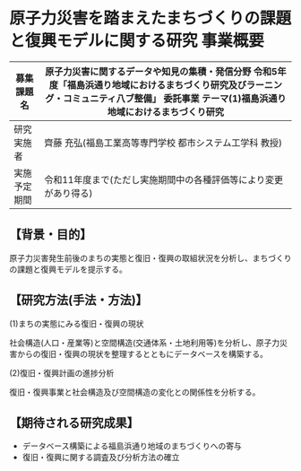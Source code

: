 # 原子力災害を踏まえたまちづくりの課題と復興モデルに関する研究 事業概要

| 募集課題名 | 原子力災害に関するデータや知見の集積・発信分野 令和5年度「福島浜通り地域におけるまちづくり研究及びラーニング・コミュニティ八ブ整備」 委託事業 テーマ(1)福島浜通り地域におけるまちづくり研究 |
|---|---|
| 研究実施者 | 齊藤 充弘(福島工業高等専門学校 都市システム工学科 教授) |  
| 実施予定期間 | 令和11年度まで(ただし実施期間中の各種評価等により変更があり得る) |

## 【背景・目的】

原子力災害発生前後のまちの実態と復旧・復興の取組状況を分析し、まちづくりの課題と復興モデルを提示する。

## 【研究方法(手法・方法)】

(1)まちの実態にみる復旧・復興の現状

社会構造(人口・産業等)と空間構造(交通体系・土地利用等)を分析し、原子力災害からの復旧・復興の現状を整理するとともにデータベースを構築する。

(2)復旧・復興計画の進捗分析

復旧・復興事業と社会構造及び空間構造の変化との関係性を分析する。

## 【期待される研究成果】

- データベース構築による福島浜通り地域のまちづくりへの寄与
- 復旧・復興に関する調査及び分析方法の確立
